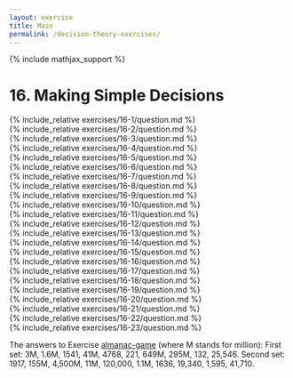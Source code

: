 ```yaml
---
layout: exercise
title: Main
permalink: /decision-theory-exercises/
---
```


{% include mathjax_support %}

# 16. Making Simple Decisions

<div><i class="arrow-up" data-chapter="decision-theory-exercises" data-exercise="ex_1" data-rating="0"></i></div>
{% include_relative exercises/16-1/question.md %}

<div><i class="arrow-up" data-chapter="decision-theory-exercises" data-exercise="ex_2" data-rating="0"></i></div>
{% include_relative exercises/16-2/question.md %}

<div><i class="arrow-up" data-chapter="decision-theory-exercises" data-exercise="ex_3" data-rating="0"></i></div>
{% include_relative exercises/16-3/question.md %}

<div><i class="arrow-up" data-chapter="decision-theory-exercises" data-exercise="ex_4" data-rating="0"></i></div>
{% include_relative exercises/16-4/question.md %}

<div><i class="arrow-up" data-chapter="decision-theory-exercises" data-exercise="ex_5" data-rating="0"></i></div>
{% include_relative exercises/16-5/question.md %}

<div><i class="arrow-up" data-chapter="decision-theory-exercises" data-exercise="ex_6" data-rating="0"></i></div>
{% include_relative exercises/16-6/question.md %}

<div><i class="arrow-up" data-chapter="decision-theory-exercises" data-exercise="ex_7" data-rating="0"></i></div>
{% include_relative exercises/16-7/question.md %}

<div><i class="arrow-up" data-chapter="decision-theory-exercises" data-exercise="ex_8" data-rating="0"></i></div>
{% include_relative exercises/16-8/question.md %}

<div><i class="arrow-up" data-chapter="decision-theory-exercises" data-exercise="ex_9" data-rating="0"></i></div>
{% include_relative exercises/16-9/question.md %}

<div><i class="arrow-up" data-chapter="decision-theory-exercises" data-exercise="ex_10" data-rating="0"></i></div>
{% include_relative exercises/16-10/question.md %}

<div><i class="arrow-up" data-chapter="decision-theory-exercises" data-exercise="ex_11" data-rating="0"></i></div>
{% include_relative exercises/16-11/question.md %}

<div><i class="arrow-up" data-chapter="decision-theory-exercises" data-exercise="ex_12" data-rating="0"></i></div>
{% include_relative exercises/16-12/question.md %}

<div><i class="arrow-up" data-chapter="decision-theory-exercises" data-exercise="ex_13" data-rating="0"></i></div>
{% include_relative exercises/16-13/question.md %}

<div><i class="arrow-up" data-chapter="decision-theory-exercises" data-exercise="ex_14" data-rating="0"></i></div>
{% include_relative exercises/16-14/question.md %}

<div><i class="arrow-up" data-chapter="decision-theory-exercises" data-exercise="ex_15" data-rating="0"></i></div>
{% include_relative exercises/16-15/question.md %}

<div><i class="arrow-up" data-chapter="decision-theory-exercises" data-exercise="ex_16" data-rating="0"></i></div>
{% include_relative exercises/16-16/question.md %}

<div><i class="arrow-up" data-chapter="decision-theory-exercises" data-exercise="ex_17" data-rating="0"></i></div>
{% include_relative exercises/16-17/question.md %}

<div><i class="arrow-up" data-chapter="decision-theory-exercises" data-exercise="ex_18" data-rating="0"></i></div>
{% include_relative exercises/16-18/question.md %}

<div><i class="arrow-up" data-chapter="decision-theory-exercises" data-exercise="ex_19" data-rating="0"></i></div>
{% include_relative exercises/16-19/question.md %}

<div><i class="arrow-up" data-chapter="decision-theory-exercises" data-exercise="ex_20" data-rating="0"></i></div>
{% include_relative exercises/16-20/question.md %}

<div><i class="arrow-up" data-chapter="decision-theory-exercises" data-exercise="ex_21" data-rating="0"></i></div>
{% include_relative exercises/16-21/question.md %}

<div><i class="arrow-up" data-chapter="decision-theory-exercises" data-exercise="ex_22" data-rating="0"></i></div>
{% include_relative exercises/16-22/question.md %}

<div><i class="arrow-up" data-chapter="decision-theory-exercises" data-exercise="ex_23" data-rating="0"></i></div>
{% include_relative exercises/16-23/question.md %}


The answers to Exercise [almanac-game](#/) (where M stands
for million): First set: 3M, 1.6M, 1541, 41M, 4768, 221, 649M, 295M,
132, 25,546. Second set: 1917, 155M, 4,500M, 11M, 120,000, 1.1M, 1636,
19,340, 1,595, 41,710.
